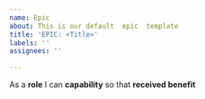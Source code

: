 ```yaml
---
name: Epic
about: This is our default  epic  template
title: 'EPIC: <Title>'
labels: ''
assignees: ''

---
```


As a **role** I can **capability** so that **received benefit**
